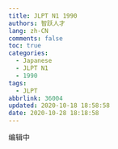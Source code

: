 ```yaml
---
title: JLPT N1 1990
authors: 智跃人才
lang: zh-CN
comments: false
toc: true
categories:
  - Japanese  
  - JLPT N1
  - 1990
tags:
  - JLPT
abbrlink: 36004
updated: 2020-10-18 18:58:58
date: 2020-10-28 18:18:58
---
```


编辑中
   





